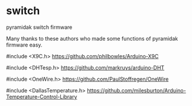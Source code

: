 # switch
pyramidak switch firmware

Many thanks to these authors who made some functions of pyramidak firmware easy.

#include <X9C.h>
https://github.com/philbowles/Arduino-X9C

#include <DHTesp.h>
https://github.com/markruys/arduino-DHT

#include <OneWire.h>
https://github.com/PaulStoffregen/OneWire

#include <DallasTemperature.h>
https://github.com/milesburton/Arduino-Temperature-Control-Library
